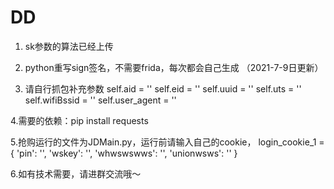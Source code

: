 # DD
1. sk参数的算法已经上传

2. python重写sign签名，不需要frida，每次都会自己生成 （2021-7-9日更新）

3. 请自行抓包补充参数
   self.aid = ''
   self.eid = ''
   self.uuid = ''
   self.uts = ''
   self.wifiBssid = ''
   self.user_agent = ''

4.需要的依赖：pip install requests

5.抢购运行的文件为JDMain.py，运行前请输入自己的cookie，
login_cookie_1 = {
   'pin': '',
   'wskey': '',
   'whwswswws': '',
   'unionwsws': ''
}

6.如有技术需要，请进群交流哦～


 



